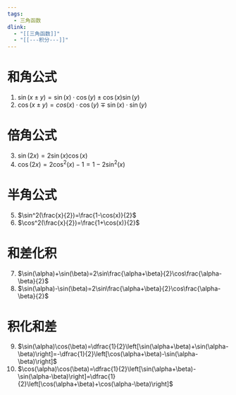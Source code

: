 ```yaml
---
tags:
  - 三角函数
dlink:
  - "[[三角函数]]"
  - "[[---积分---]]"
---
```

# 和角公式
1. $\sin(x \pm y)=\sin(x) \cdot \cos(y) \pm \cos(x) \sin(y)$ 
2. $\cos(x \pm y) = cos(x)\cdot \cos(y) \mp \sin(x)\cdot \sin(y)$ 
# 倍角公式
3. $\sin(2x)=2\sin(x)\cos(x)$ 
4. $\cos(2x)=2\cos^2(x)-1=1-2\sin^2(x)$ 
# 半角公式
5. $\sin^2(\frac{x}{2})=\frac{1-\cos(x)}{2}$  
6. $\cos^2(\frac{x}{2})=\frac{1+\cos(x)}{2}$ 
# 和差化积
7. $\sin(\alpha)+\sin(\beta)=2\sin\frac{\alpha+\beta}{2}\cos\frac{\alpha-\beta}{2}$ 
8. $\sin(\alpha)-\sin(\beta)=2\sin\frac{\alpha+\beta}{2}\cos\frac{\alpha-\beta}{2}$
# 积化和差
9. $\sin(\alpha)\cos(\beta)=\dfrac{1}{2}\left[\sin(\alpha+\beta)+\sin(\alpha-\beta)\right]=-\dfrac{1}{2}\left[\cos(\alpha+\beta)-\sin(\alpha-\beta)\right]$
10. $\cos(\alpha)\cos(\beta)=\dfrac{1}{2}\left[\sin(\alpha+\beta)-\sin(\alpha-\beta)\right]=\dfrac{1}{2}\left[\cos(\alpha+\beta)+\cos(\alpha-\beta)\right]$
